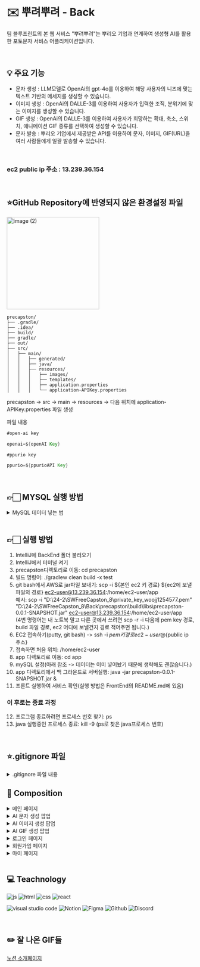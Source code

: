 # :envelope: 뿌려뿌려 - Back
팀 블루프린트의 본 웹 서비스 "뿌려뿌려"는 뿌리오 기업과 연계하여 생성형 AI를 활용한 포토문자 서비스 어플리케이션입니다. 

<br/>

## :bulb: 주요 기능
- 문자 생성 : LLM모델로 OpenAi의 gpt-4o를 이용하여 해당 사용자의 니즈에 맞는 텍스트 기반의 메세지를 생성할 수 있습니다.
- 이미지 생성 : OpenAi의 DALLE-3를 이용하여 사용자가 입력한 조직, 분위기에 맞는 이미지를 생성할 수 있습니다.
- GIF 생성 : OpenAi의 DALLE-3를 이용하여 사용자가 희망하는 확대, 축소, 스위치, 애니메이션 GIF 종류를 선택하여 생성할 수 있습니다.
- 문자 발송 : 뿌리오 기업에서 제공받은 API를 이용하여 문자, 이미지, GIF(URL)을 여러 사람들에게 일괄 발송할 수 있습니다.
<br/>

### ec2 public ip 주소 : 13.239.36.154
<br/>

## ⭐GitHub Repository에 반영되지 않은 환경설정 파일

<img width="248" alt="image (2)" src="https://github.com/user-attachments/assets/ceeafef0-ac2f-42bf-bc15-326c0be4cc49">

```구조
precapston/
├── .gradle/
├── .idea/
├── build/
├── gradle/
├── out/
├── src/
│   ├── main/
│   │   ├── generated/
│   │   ├── java/
│   │   ├── resources/
│   │   │   ├── images/
│   │   │   ├── templates/
│   │   │   ├── application.properties
│   │   │   └── application-APIKey.properties
```
precapston → src → main → resources → 다음 위치에 application-APIKey.properties 파일 생성

파일 내용

```java 파일
#open-ai key

openai=${openAI Key}

#ppurio key

ppurio=${ppurioAPI Key}
```

<br/>

## 👉🏻 MYSQL 실행 방법
<details>
<summary>MySQL 데이터 넣는 법</summary>
<div markdown="1">
<br/>
 
ec2에서 <br/>
—MySQL 실행 <br/>
'sudo systemctl start mysqld' <br/>
—MysQL 접속 <br/>
'mysql -u root -p' <br/>

-- 기존에 mydatabase DB가 존재하면 삭제  <br/>
DROP DATABASE IF EXISTS mydatabase;

-- DB 생성, 해당 DB 선택  <br/>
CREATE DATABASE mydatabase;  <br/>
use mydatabase;

-- userentity 테이블 생성 <br/>
CREATE TABLE userentity (
id INT AUTO_INCREMENT PRIMARY KEY,
password VARCHAR(255),
role VARCHAR(255),
username VARCHAR(255)
);

-- category 테이블 생성 <br/>
CREATE TABLE category (
id INT AUTO_INCREMENT PRIMARY KEY,
name VARCHAR(255) NOT NULL,
content TEXT NOT NULL
);

 -- category 테이블에 모든 레코드 삽입 <br/>
INSERT INTO category (name, content) VALUES ("귀여운", "귀여운 이미지는 본능적으로 호감을 불러일으키고 보호 본능을 자극하며, 보는 사람에게 긍정적이고 따뜻한 감정을 느끼게 하는 이미지를 뜻합니다. 이는 대체로 작은 크기, 부드러운 형태, 순수하거나 천진난만한 분위기를 특징으로 하며, 심리적으로 친근함과 접근성을 강조합니다. 주요 특징은 다음과 같습니다: 1. 작고 아기자기한 비율: 이미지의 요소들이 작고 아담하게 표현되어 사랑스럽고 다가가기 쉬운 인상을 줍니다. 이는 특히 비례가 큰 눈, 둥근 얼굴 등의 특징을 포함합니다. 2. 부드럽고 둥근 형태: 날카롭고 각진 선보다는 부드럽고 곡선적인 형태를 사용해 안정감과 친근함을 강조합니다. 3. 밝고 경쾌한 색감: 주로 밝고 명랑한 색상, 파스텔 톤, 또는 자연스러운 색감을 활용해 이미지가 가볍고 즐겁게 느껴지도록 만듭니다. 4. 단순화된 디테일: 지나치게 복잡한 디테일은 배제되고, 간결하고 직관적인 형태와 구도로 표현되어 더 쉽게 호감을 살 수 있습니다. 5. 순수한 표정과 동작: 감정이 투명하게 드러나는 표정, 천진난만한 웃음, 또는 귀여운 제스처를 통해 보는 사람에게 긍정적인 반응을 유도합니다. 6. 무해함과 연약함: 이미지 속 대상이 위협적이지 않고 보호받아야 할 존재처럼 느껴지도록 표현됩니다. 이는 종종 동물, 어린이, 또는 작은 사물을 연상시키는 특징으로 나타납니다. 7. 감정적 연결성: 귀엽다는 단순히 시각적 특성만이 아니라, 보는 사람의 감정을 움직이게 만드는 친근함과 연결성을 포함합니다. 결론적으로, 귀여운 이미지는 시각적으로나 감정적으로 긍정적이고 따뜻한 느낌을 전달하며, 보호하고 싶고 가까이 하고 싶게 만드는 특징을 가진 이미지입니다.");
INSERT INTO category (name, content) VALUES ("무서운", "무서운 이미지는 시각적 요소를 통해 불안, 공포, 긴장감을 유발하며 보는 사람에게 심리적으로 위협적이거나 불쾌한 감정을 전달하는 이미지를 의미합니다. 이러한 이미지는 본능적으로 경계심을 자극하며, 안전하지 않다는 느낌을 강조합니다. 무서운 이미지는 불확실성과 위협감을 중심으로 시각적, 심리적 요소를 결합해 공포를 유도합니다. 주요 특징은 다음과 같습니다: 1. 어둡고 차가운 색감: 주로 검정, 회색, 어두운 파랑과 같은 차가운 색조와 명암 대비를 활용하여 음침하고 위협적인 분위기를 조성합니다. 2. 날카로운 형태와 불규칙성: 이미지 속 요소들이 날카롭거나 왜곡된 형태를 가지며, 비정상적이거나 불규칙한 구성으로 혼란스러운 느낌을 줍니다. 3. 빛과 그림자의 극적인 활용: 어두운 그림자와 제한된 조명을 사용해 분위기를 무겁게 만들며, 보이지 않는 부분에 대한 불확실성을 강조합니다. 4. 불편하거나 기괴한 디테일: 일반적인 형태나 질감에서 벗어난 요소들이 포함되어 현실감과 비현실감 사이에서 불쾌한 긴장감을 형성합니다. 5. 미지와 불확실성: 이미지에 명확하지 않은 대상이나 상황을 포함해 무엇을 두려워해야 할지 알 수 없도록 만들어 상상력을 자극합니다. 이는 심리적으로 공포를 가중시킵니다. 6. 위협적인 분위기: 날카로운 무기, 고립된 공간, 날카로운 눈빛과 같은 위협적 요소들이 포함되어 생존 본능을 자극합니다. 7. 초현실적, 비정상적 표현: 현실과는 어긋난 왜곡된 형태나 초현실적 상황을 포함하여 이상하고 불길한 느낌을 유발합니다. 8. 감정적 긴장감 유발: 이미지 속 장면이나 요소들이 긴장과 불안을 조성해 보는 사람으로 하여금 즉각적인 경계 반응을 일으킵니다. 결론적으로, 무서운 이미지는 심리적, 시각적 기법을 통해 불쾌함과 위협감을 전달하며, 보는 사람에게 강렬한 공포와 긴장감을 느끼게 하는 특징을 가진 이미지입니다.");
INSERT INTO category (name, content) VALUES ("세련된", "세련된이미지는 정제된 미적 감각과 균형감을 바탕으로 보는 이에게 고급스럽고 품격 있는 인상을 주는 이미지를 의미합니다. 이는 사진의 구도, 색감, 조명, 피사체의 배치 등이 조화롭게 어우러지며 과하지 않은 깔끔함과 절제를 통해 완성됩니다. 주요 특징은 다음과 같습니다: 1. 구도와 균형: 화면의 요소들이 자연스럽게 배치되어 시각적으로 안정감을 주고, 불필요한 요소가 배제되어 핵심적인 피사체가 돋보입니다. 2. 조명과 명암: 적절한 조명과 그림자의 활용으로 피사체가 부각되고, 사진 전체에 깊이와 분위기를 더합니다. 이로 인해 사진의 디테일과 질감이 자연스럽게 드러납니다. 3. 색감과 톤: 색상이 과도하지 않고 조화롭게 구성되어 있으며, 단조롭지 않으면서도 절제된 톤을 통해 세련된 느낌을 강조합니다. 색의 대비와 배색이 자연스럽고 조화로워야 합니다. 4. 소재와 질감: 피사체나 배경에 사용된 소재의 질감이 부드럽고 고급스러워 보이며, 이질감 없이 사진 속 분위기를 통일시킵니다. 5. 표현의 일관성: 사진이 전달하려는 주제와 메시지가 명확하며, 시각적인 요소들이 통일감을 갖춰 보는 이로 하여금 산만함 없이 매력적으로 느껴지게 합니다. 세련된은 시각적으로 완성도가 높고, 심미적으로 감동을 줄 수 있는 사진으로, 과도한 장식이나 복잡함보다는 간결하고 깔끔한 아름다움을 담고 있습니다.");
INSERT INTO category (name, content) VALUES ("복고풍", "복고풍 이미지는 과거의 특정 시기나 스타일을 현대적으로 재해석하거나 그대로 재현한 이미지를 의미합니다. 이는 과거의 디자인, 색감, 질감, 패턴, 분위기를 담아내면서도 현재의 감각과 결합해 새로운 매력을 만들어냅니다. 복고풍은 흔히 향수를 불러일으키며, 과거의 문화적, 시각적 특징을 현대적인 문맥에서 감상하도록 합니다. 주요 특징은 다음과 같습니다: 1. 시대적 특성 반영: 특정 시기의 대표적인 스타일이나 요소(패션, 건축, 그래픽 디자인, 색채 등)를 활용해 당시의 분위기를 재현합니다. 2. 색감과 톤: 자연스럽게 바랜 듯한 색감, 빈티지한 톤, 혹은 특정 시대를 상징하는 강렬하고 대비적인 색채를 강조합니다. 3. 디자인 요소: 과거에 유행했던 패턴, 폰트, 질감, 심볼 등을 활용하여 시각적으로 과거의 느낌을 강화합니다. 이러한 요소들은 당시의 기술적 한계나 독특한 미적 기준을 반영합니다. 4. 노스탤지어와 감성: 이미지를 보는 이로 하여금 과거의 추억이나 감정을 떠올리게 하는 효과가 있습니다. 이는 단순한 스타일의 모방을 넘어 정서적인 연결을 만들어냅니다. 5. 현대와의 조화: 과거의 요소를 단순히 복제하는 것이 아니라, 현대적인 기술이나 관점을 반영해 새롭고 신선한 방식으로 표현됩니다. 복고풍 이미지는 과거의 스타일을 존중하면서도, 이를 현대적으로 재해석해 새로운 트렌드로 만들어내는 데 그 의의가 있습니다.");
INSERT INTO category (name, content) VALUES ("자연", "자연적 이미지는 자연에서 비롯된 요소나 분위기를 담아내어 보는 사람에게 생동감과 편안함을 전달하는 이미지를 뜻합니다. 이는 자연의 본래 모습과 특징을 반영하며, 인위적이지 않고 조화로운 느낌을 주는 시각적 표현을 포함합니다. 자연적 이미지는 시각적으로만 자연을 표현하는 것이 아니라, 감각적이고 정서적인 자연의 본질을 느낄 수 있도록 구성됩니다. 주요 특징은 다음과 같습니다: 1. 자연의 요소 반영: 풍경, 동식물, 하늘, 물, 흙, 나무 등 자연 환경에서 볼 수 있는 대상을 포함합니다. 이러한 요소들은 자연 그 자체를 나타내거나 은유적으로 표현될 수 있습니다. 2. 조화로운 색감: 색채는 보통 자연에서 흔히 볼 수 있는 부드럽고 따뜻한 톤, 예를 들어 초록, 갈색, 파란색 등을 기반으로 합니다. 과도한 채도나 인위적인 색감은 배제되며, 자연스럽고 안정적인 색의 조화가 중심이 됩니다. 3. 구도와 흐름: 자연적 이미지는 불규칙적이지만 조화로운 구도를 통해 자유롭고 유기적인 흐름을 느끼게 합니다. 이는 자연의 비대칭적이고 다채로운 아름다움을 반영합니다. 4. 질감과 디테일: 표면의 질감이나 세부적인 디테일이 살아 있는 듯한 느낌을 주며, 이는 자연스러운 생명력과 연속성을 강조합니다. 5. 감정적 연결: 보는 사람으로 하여금 편안함, 평온함, 그리고 자연과의 연결감을 느끼게 하며, 종종 생명력이나 순환의 이미지를 떠올리게 합니다. 자연적 이미지는 인위적이고 정제된 느낌보다 본연의 아름다움과 균형을 강조하며, 이를 통해 인간과 자연 사이의 연결을 시각적으로 표현하려는 특징을 가지고 있습니다.");
INSERT INTO category (name, content) VALUES ("몽환적인", "몽환적인 이미지는 현실과 비현실의 경계를 흐릿하게 만들어, 꿈이나 환상 속에 있는 듯한 분위기를 전달하는 이미지를 의미합니다. 이는 실제로 존재할 것 같으면서도 어딘가 비현실적인 느낌을 주며, 보는 사람에게 신비롭고 초현실적인 감각을 불러일으킵니다. 몽환적인 이미지는 시각적 요소뿐만 아니라 감정적으로도 현실과 다른 차원에 있는 듯한 독특한 경험을 제공합니다. 주요 특징은 다음과 같습니다: 1. 부드럽고 흐릿한 표현: 선명하고 뚜렷한 디테일보다는 부드럽고 흐릿한 경계를 사용하여 꿈처럼 모호한 느낌을 강조합니다. 종종 안개, 연기, 빛의 확산 같은 효과가 활용됩니다. 2. 독특한 조명과 색감: 비현실적이고 초현실적인 색조나 빛의 대비를 사용합니다. 과도하거나 비정상적인 색상 조합, 또는 어둡고 신비로운 톤을 통해 현실감을 벗어난 분위기를 조성합니다. 3. 비현실적인 요소의 조합: 현실에서는 볼 수 없는 형태나 장면, 물리적 법칙을 초월한 구성이 포함되며, 이러한 비현실성이 시각적으로 자연스럽게 표현됩니다. 4. 감정적 깊이: 몽환적인 이미지는 보는 이로 하여금 설명하기 어려운 감정, 예를 들면 불안, 호기심, 설렘, 또는 편안함과 같은 복합적인 감정을 느끼게 합니다. 5. 초현실적 상징성: 종종 상징적이고 추상적인 요소가 포함되어 있으며, 이는 상상력을 자극하고 해석의 여지를 남깁니다. 6. 시간과 공간의 왜곡: 몽환적인 이미지는 종종 시간과 공간의 개념이 불분명하거나 왜곡되어, 현실과 다른 차원의 느낌을 전달합니다. 결론적으로, 몽환적인 이미지는 현실에서 벗어나 환상적인 세계를 시각적으로 구현한 것으로, 보는 사람에게 현실을 넘어선 독특한 경험과 감각적 즐거움을 제공합니다.");
INSERT INTO category (name, content) VALUES ("따뜻한", "따뜻한 이미지는 시각적으로나 감정적으로 편안함과 온기를 전달하며, 보는 사람에게 안정감과 긍정적인 감정을 불러일으키는 이미지를 의미합니다. 이는 주로 부드럽고 조화로운 시각적 요소와 정서적 연결감을 통해 이루어지며, 차가움이나 날카로움보다는 아늑하고 친근한 분위기를 강조합니다. 주요 특징은 다음과 같습니다: 1. 부드러운 색감: 주로 따뜻한 색조인 빨강, 주황, 노랑, 갈색 등의 색상이 중심이 되며, 차분하고 자연스러운 톤으로 표현됩니다. 강렬한 색상보다는 은은하고 조화로운 배색이 중요합니다. 2. 조명 효과: 빛이 부드럽고 은은하게 퍼지는 방식으로 표현되어 따뜻하고 포근한 느낌을 줍니다. 예를 들어, 일몰이나 촛불처럼 부드럽고 자연스러운 조명을 활용합니다. 3. 부드러운 질감: 표면이 부드럽고 매끄럽거나, 포근한 느낌을 주는 질감이 강조됩니다. 이는 시각적으로나 감각적으로 따뜻함을 느낄 수 있도록 돕습니다. 4. 조화로운 구성: 이미지 속 요소들이 서로 균형 있고 조화롭게 배치되어 안정감을 줍니다. 복잡하거나 산만한 느낌이 없고, 간결하면서도 아늑한 분위기를 유지합니다. 5. 감정적 연결: 따뜻한 이미지는 흔히 인간적인 연결감, 친밀함, 배려, 그리고 소속감을 연상시킵니다. 이는 정서적으로 안정적이고 긍정적인 에너지를 전달합니다. 6. 자연과의 연관성: 따뜻한 이미지는 자연적인 요소와 자주 연관되며, 이를 통해 본능적으로 안락함과 평화를 느끼게 합니다. 예를 들어, 햇살, 나무, 흙 등 자연에서 오는 아늑한 느낌을 반영합니다. 결론적으로, 따뜻한 이미지는 시각적 요소와 정서적 분위기를 통해 보는 사람에게 위안과 행복, 편안함을 제공하는 특징을 가지고 있습니다.");
INSERT INTO category (name, content) VALUES ("차가운", "차가운 이미지는 시각적 요소와 분위기를 통해 냉정함, 날카로움, 또는 거리감을 전달하는 이미지를 의미합니다. 이는 차분하고 이성적인 느낌을 강조하며, 종종 감정보다는 논리와 질서를 중시하는 듯한 인상을 줍니다. 차가운 이미지는 감각적으로 시원하고 깨끗하며, 정리된 느낌을 전달하는 특징이 있습니다. 주요 특징은 다음과 같습니다: 1. 색감과 톤: 주로 파랑, 회색, 은색, 흰색 등 차가운 색조가 사용되며, 강렬한 대비보다는 차분하고 절제된 색상 조합이 특징입니다. 이러한 색감은 시각적으로 시원하고 냉철한 느낌을 전달합니다. 2. 조명과 그림자: 빛의 방향성이 명확하고 날카로운 그림자를 통해 선명하고 깨끗한 분위기를 강조합니다. 부드러운 확산광보다는 직사광이나 차가운 조명이 자주 활용됩니다. 3. 질감: 매끄럽고 단단한 질감이 강조되며, 유리, 금속, 얼음 같은 표면을 연상시키는 질감이 포함될 수 있습니다. 이러한 질감은 시각적으로 차가움을 더합니다. 4. 구도와 형태: 단순하고 기하학적인 구도, 직선 위주의 형태가 중심이 되어 정돈되고 깔끔한 느낌을 줍니다. 이는 혼란보다는 질서와 통제를 강조합니다. 5. 감정적 거리감: 차가운 이미지는 종종 정서적인 친밀함보다는 냉정함이나 객관성을 연상시킵니다. 보는 사람에게 심리적 거리를 느끼게 하며, 감정적인 반응보다는 이성적인 해석을 유도합니다. 6. 미니멀리즘: 과도한 장식 없이 단순하고 절제된 디자인이 강조되어 깨끗하고 현대적인 분위기를 형성합니다. 결과적으로, 차가운 이미지는 냉철함, 정리정돈, 그리고 통제된 질서를 통해 심리적, 시각적 시원함을 전달하며, 보는 사람에게 명료함과 현대적인 세련미를 느끼게 합니다.");
INSERT INTO category (name, content) VALUES ("웃긴", "웃긴 이미지는 보는 사람에게 즐거움과 유쾌함을 전달하며 웃음을 유발하는 이미지를 뜻합니다. 이는 상황의 예상 밖 전개, 과장된 표현, 재치 있는 요소의 조합을 통해 재미를 느끼게 합니다. 웃긴 이미지는 직관적으로 감정을 자극하며, 유머와 관련된 심리적 반응을 시각적으로 표현합니다. 주요 특징은 다음과 같습니다: 1. 예상 밖의 요소: 일반적인 기대와는 다른 상황, 비정상적인 조합, 또는 예상치 못한 결과를 담아 의외성을 통해 웃음을 유발합니다. 2. 과장과 왜곡: 인물, 사물, 또는 상황을 의도적으로 과장하거나 왜곡해 현실과의 차이를 부각시켜 재미를 더합니다. 이는 시각적 또는 상황적 과장을 포함할 수 있습니다. 3. 아이러니와 반전: 아이러니한 상황이나 전개, 또는 반전을 통해 유머를 만들어냅니다. 이는 사람들이 기존에 가지고 있던 고정관념이나 기대를 뒤집는 방식으로 작동합니다. 4. 표정과 동작의 유머: 캐릭터나 피사체의 표정, 몸짓, 행동이 과장되거나 비정상적이어서 웃음을 자아냅니다. 이는 인간적인 감정을 직관적으로 전달하는 데 효과적입니다. 5. 상징적 유머: 언어적 또는 시각적 상징을 활용해 재치 있는 메시지를 전달합니다. 이는 보는 사람의 해석과 연결되며, 공감과 유머를 동시에 이끌어냅니다. 6. 부조화: 서로 어울리지 않는 요소를 결합하거나, 상황과 맥락이 어긋난 표현을 통해 우스꽝스러운 분위기를 형성합니다. 결과적으로, 웃긴 이미지는 직관적이고 감각적인 방식으로 유머를 전달하며, 보는 사람에게 가볍고 즐거운 감정을 제공하는 특징을 가지고 있습니다.");
INSERT INTO category (name, content) VALUES ("동화같은", "동화같은 이미지는 동화 속 세계를 연상시키는, 상상력과 환상을 자극하는 이미지를 뜻합니다. 이는 현실보다는 이상화된 분위기와 몽환적인 요소를 통해 마치 꿈속에 있는 듯한 감정을 전달하며, 보는 이에게 순수함과 따뜻함, 때로는 신비로움을 느끼게 합니다. 주요 특징은 다음과 같습니다: 1. 이상화된 환경: 현실에서는 보기 어려운 완벽하거나 이상적인 풍경과 공간을 표현하며, 이는 흔히 자연의 아름다움이나 환상적인 배경을 중심으로 구성됩니다. 2. 부드럽고 화사한 색감: 밝고 따뜻한 색조가 주를 이루며, 색감이 부드럽고 조화롭게 구성되어 시각적으로 아늑함과 평온함을 줍니다. 파스텔 톤이나 은은한 빛의 활용도 흔합니다. 3. 환상적이고 상징적인 요소: 마법, 요정, 비현실적인 동물, 또는 초현실적인 사물이 포함되어 동화 속 상상력을 자극합니다. 이러한 요소들은 현실과 동떨어져 있는 독특한 세계를 표현합니다. 4. 간결하면서도 생동감 있는 표현: 복잡한 디테일보다는 단순하고 명료한 형태와 구성을 통해 동화 특유의 순수함과 접근성을 유지합니다. 5. 감정적 연결: 동화같은 이미지는 종종 순수함, 희망, 또는 행복과 같은 긍정적인 감정을 자극하며, 어릴 적 동심을 떠올리게 합니다. 6. 시간과 공간의 초월: 명확한 시간적, 공간적 제약 없이, 과거와 미래, 현실과 비현실을 넘나드는 경계 없는 세계를 시각적으로 표현합니다. 결과적으로, 동화같은 이미지는 현실에서 벗어나 상상과 환상이 가득한 세계를 시각적으로 구현하며, 보는 사람에게 따뜻하고 감성적인 경험을 제공합니다.");
INSERT INTO category (name, content) VALUES ("팝아트", "팝아트 이미지는 대중문화와 현대적 시각적 요소를 활용하여 밝고 생동감 있는 시각적 표현을 특징으로 하는 이미지를 의미합니다. 이는 예술적 표현을 일상적인 소재와 결합하며, 대중적인 미학과 상징성을 강조하는 것이 특징입니다. 팝아트 이미지는 시각적으로 강렬하고 직관적이며, 종종 유머와 풍자를 담아냅니다. 주요 특징은 다음과 같습니다: 1. 밝고 강렬한 색상: 주로 원색과 고채도의 색감이 사용되며, 명확하고 선명한 색상 대비를 통해 시각적인 충격과 주목성을 높입니다. 2. 평면적이고 단순한 구성: 복잡한 디테일보다는 단순하고 깔끔한 형태와 구성을 사용하여 직관적이고 접근성이 높은 이미지를 만듭니다. 그림자와 입체감을 최소화하고 평면적인 느낌을 강조합니다. 3. 대중문화적 요소 활용: 광고, 만화, 영화, 음악 등 대중적으로 잘 알려진 이미지나 상징을 활용하며, 이를 새로운 맥락에서 재해석하거나 변형합니다. 4. 반복과 패턴: 동일한 이미지를 반복하거나 규칙적으로 배열하여 시각적 리듬과 통일감을 줍니다. 이는 대중문화의 대량생산적 특성과도 연결됩니다. 5. 현대적이고 풍자적인 메시지: 대중문화와 소비 사회를 풍자하거나 비판하는 요소를 포함하며, 이를 유머러스하게 표현하기도 합니다. 6. 텍스트와 이미지의 결합: 텍스트를 이미지와 결합하여 메시지를 명확히 전달하거나, 시각적으로 흥미로운 효과를 만듭니다. 간결하고 임팩트 있는 문구가 자주 사용됩니다. 7. 그래픽적인 요소: 만화적 라인, 선명한 윤곽선, 그리고 단순화된 디테일을 통해 강한 그래픽적인 특징을 드러냅니다. 결론적으로, 팝아트 이미지는 대중문화의 요소를 예술적으로 재해석하며, 강렬한 시각적 효과와 현대적인 메시지를 통해 대중과 소통하는 시각적 스타일을 표현합니다.");
INSERT INTO category (name, content) VALUES ("극사실주의", "극사실주의 이미지는 현실 세계를 있는 그대로 재현하려는 의도로, 세부적인 디테일까지 매우 정교하게 표현한 이미지를 뜻합니다. 이는 실제 사물을 보는 것처럼 높은 수준의 정확성과 현실감을 추구하며, 때로는 사진과 구분하기 어려울 정도로 섬세한 묘사를 포함합니다. 극사실주의 이미지는 현실의 물리적, 시각적 특성을 과장 없이 담아내면서도, 종종 예술적인 시각을 통해 일상적인 대상을 새로운 관점에서 바라보게 만듭니다. 주요 특징은 다음과 같습니다: 1. 세밀한 디테일: 표면 질감, 색상, 빛과 그림자의 변화까지 정확히 표현하며, 물체나 풍경의 모든 작은 특징을 생생하게 묘사합니다. 2. 현실감: 실제 눈으로 보는 것과 거의 동일한 수준의 현실감을 전달하며, 사진과 혼동될 정도로 사실적입니다. 이는 관찰력과 기술적 숙련도를 기반으로 합니다. 3. 높은 해상도와 명확성: 이미지가 흐릿하거나 추상적이지 않고, 매우 명확하고 선명한 형태와 구조를 가집니다. 4. 조명과 명암의 정교함: 빛이 물체에 닿아 반사되거나 투과되는 방식, 그림자의 세부적인 흐름 등 조명의 역할이 매우 중요하며, 이를 통해 입체감을 극대화합니다. 5. 현실적 주제 선택: 일상적인 사물, 인물, 풍경 등을 주제로 하며, 이를 통해 익숙한 대상을 새로운 시각으로 경험하게 합니다. 6. 정적이고 묵직한 분위기: 과장되거나 동적인 표현보다는 차분하고 안정된 느낌을 주며, 관찰하는 과정에서 집중력을 요구합니다. 7. 기술적 완벽함: 극사실주의 이미지는 대개 높은 기술적 숙련도를 필요로 하며, 관찰력과 표현력이 결합된 결과물입니다. 결론적으로, 극사실주의 이미지는 현실에 대한 세밀한 관찰과 표현을 통해 보는 사람에게 실제와 같은 몰입감을 제공하며, 일상의 아름다움과 독특함을 새로운 방식으로 조명하는 특징을 가집니다.");
INSERT INTO category (name, content) VALUES ("일러스트", "일러스트 이미지는 특정한 주제나 메시지를 시각적으로 표현하기 위해 창의적으로 제작된 그림이나 도안을 의미합니다. 이는 실물의 재현보다는 디자이너 또는 예술가의 의도와 스타일을 강조하며, 전달하고자 하는 내용을 명확하고 독창적으로 보여주는 데 초점을 둡니다. 일러스트는 감각적인 디자인과 상상력을 통해 정보 전달, 스토리텔링, 또는 시각적 흥미를 유발하는 데 사용됩니다. 주요 특징은 다음과 같습니다: 1. 창의적 스타일: 사실적인 묘사보다는 작가의 개성과 스타일이 반영된 독특한 표현 방식이 특징입니다. 형태, 색감, 구도 등이 현실과 다르게 변형되거나 간소화됩니다. 2. 목적 중심의 표현: 일러스트는 특정 메시지, 아이디어, 또는 주제를 전달하기 위해 제작됩니다. 감정, 스토리, 또는 정보를 직관적으로 이해할 수 있게 도와줍니다. 3. 다양한 기법과 매체: 손그림, 디지털 드로잉, 벡터 아트 등 다양한 방식으로 제작될 수 있으며, 평면적이거나 입체적인 표현 모두 포함됩니다. 4. 단순화와 상징성: 디테일을 생략하거나 단순화된 형태를 사용하여 직관적으로 이해할 수 있도록 디자인됩니다. 상징적 요소를 활용해 복잡한 내용을 간단히 전달하기도 합니다. 5. 선명하고 명확한 구성: 명확한 색상, 선, 구도를 통해 대상이 돋보이게 하고, 시각적 명료성을 제공합니다. 6. 감정적, 스토리텔링적 요소: 보는 사람에게 감정을 전달하거나 이야기를 풀어가는 방식을 통해 흥미와 몰입감을 유발합니다. 7. 다양한 활용 범위: 일러스트 이미지는 책, 포스터, 웹디자인, 광고, 게임, 애니메이션 등 다양한 매체에서 사용되며, 각각의 맥락에 맞춰 디자인됩니다. 결론적으로, 일러스트 이미지는 기능성과 예술성을 결합하여 메시지를 효과적으로 전달하면서도 시각적 즐거움을 제공하는 창의적이고 유연한 표현 방식입니다.");
INSERT INTO category (name, content) VALUES ("만화", "만화 이미지는 이야기나 메시지를 시각적으로 전달하기 위해 그림과 글을 조합한 시각적 표현 형식입니다. 이는 일반적으로 과장된 캐릭터 표현, 상징적 요소, 그리고 연속적인 장면 구성을 통해 이야기를 직관적이고 생동감 있게 보여줍니다. 만화 이미지는 주로 대중적이고 쉽게 이해할 수 있도록 디자인되며, 감정 전달과 스토리텔링에 중점을 둡니다. 주요 특징은 다음과 같습니다: 1. 캐릭터 중심의 표현: 인물 또는 캐릭터의 표정, 동작, 행동을 과장되거나 생동감 있게 묘사하여 감정과 상황을 명확히 전달합니다. 2. 연속적 장면 구성: 하나의 이미지만이 아니라 여러 컷(프레임)으로 구성되어 이야기가 시간의 흐름에 따라 전개됩니다. 컷 사이의 연결이 스토리를 형성하는 핵심입니다. 3. 상징적 요소 활용: 감정이나 행동을 표현하기 위해 특정 기호나 상징(예: 물방울로 땀 표현, 뾰족한 선으로 분노 표현)이 사용됩니다. 이는 시각적으로 메시지를 빠르게 전달합니다. 4. 대화와 내레이션: 대화나 설명을 포함하기 위해 말풍선, 글자, 내레이션 박스가 사용됩니다. 이를 통해 이야기의 전개와 감정 전달이 이루어집니다. 5. 다양한 스타일: 사실적인 표현부터 간소화된 표현까지, 만화 이미지는 제작자의 의도와 대상 독자에 따라 다양한 스타일과 기법으로 제작됩니다. 6. 동적인 움직임 표현: 정적인 그림 속에서 움직임을 표현하기 위해 속도선, 반복적인 이미지를 활용하거나 구도를 통해 속도와 방향감을 전달합니다. 7. 다양한 감정 전달: 웃음, 슬픔, 분노와 같은 감정을 과장된 시각적 표현으로 명확하고 직관적으로 보여줍니다. 8. 대중적인 접근성: 만화 이미지는 복잡한 내용도 간단하고 재미있게 전달할 수 있어, 모든 연령대와 문화권에서 쉽게 접근할 수 있습니다. 결론적으로, 만화 이미지는 시각적인 재미와 스토리텔링의 결합으로 감정과 이야기를 생생하게 전달하는 독특한 표현 형식입니다.");
</div>
</details>

<br/>

## 👉🏻 실행 방법
1. IntelliJ에 BackEnd 폴더 불러오기
2. IntelliJ에서 터미널 켜기
3. precapston디렉토리로 이동: cd precapston
4. 빌드 명령어: ./gradlew clean build -x test
5. git bash에서 AWS로 jar파일 보내기: scp -i ${본인 ec2 키 경로} ${ec2에 보낼 파일의 경로} ec2-user@13.239.36.154:/home/ec2-user/app
<br/>예시: scp -i "D:\24-2\SWFreeCapston_8\private_key_woojj1254577.pem" "D:\24-2\SWFreeCapston_8\Back\precapston\build\libs\precapston-0.0.1-SNAPSHOT.jar" ec2-user@13.239.36.154:/home/ec2-user/app<br/>(4번 명령어는 내 노트북 말고 다른 곳에서 쓰려면 scp -r -i 다음에 pem key 경로, build 파일 경로, ec2 어디에 보낼건지 경로 적어주면 됩니다.)
6. EC2 접속하기(putty, git bash) -> ssh -i ${pem 키 경로}ec2-user@${public ip 주소}
7. 접속하면 처음 위치: /home/ec2-user
8. app 디렉토리로 이동: cd app
9. mySQL 설정(아래 참조 -> 데이터는 이미 넣어놨기 때문에 생략해도 괜찮습니다.)
10. app 디렉토리에서 백 그라운드로 서버실행: java -jar precapston-0.0.1-SNAPSHOT.jar &
11. 프론트 실행하여 서비스 확인(실행 방법은 FrontEnd의 README.md에 있음) 
### 이 후로는 종료 과정
12. 프로그램 종료하려면 프로세스 번호 찾기: ps
13. java 실행중인 프로세스 종료: kill -9 (ps로 찾은 java프로세스 번호)
 
<br/>

## ⭐.gitignore 파일
<details>
<summary>.gitignore 파일 내용</summary>

 ```
 HELP.md
.gradle
build/
!gradle/wrapper/gradle-wrapper.jar
!**/src/main/**/build/
!**/src/test/**/build/

### STS ###
.apt_generated
.classpath
.factorypath
.project
.settings
.springBeans
.sts4-cache
bin/
!**/src/main/**/bin/
!**/src/test/**/bin/

### IntelliJ IDEA ###
.idea
*.iws
*.iml
*.ipr
out/
!**/src/main/**/out/
!**/src/test/**/out/

### NetBeans ###
/nbproject/private/
/nbbuild/
/dist/
/nbdist/
/.nb-gradle/

### VS Code ###
.vscode/

######## APIKey INFO
application-APIKey.properties

```

</details>

## 📝 Composition
<details>
<summary>메인 페이지</summary>
<div markdown="1">
  <br/>
기본 <br/>
<img width="580" alt="메인화면" src="https://github.com/user-attachments/assets/c0540202-f61a-4649-a118-71378fc10855">
<br/><br/>
문자 <br/>
<br/><br/>
문자 + 이미지 <br/>
<img width="580" alt="문자 + 이미지" src="https://github.com/user-attachments/assets/e49228d1-a3dd-4bda-b266-faf0cddcf7f2">

<br/><br/>
문자 + gif <br/>
<img width="580" alt="문자 + gif" src="https://github.com/user-attachments/assets/3c8fe825-9ffd-403c-a0d1-be9d592dd26c">
</div>
</details>

<details>
<summary>AI 문자 생성 팝업</summary>
<div markdown="1">
<br/>
AI 문자 생성 탭
<br/>
<img width="600" alt="AI 문자 생성 탭" src="https://github.com/user-attachments/assets/1d63c8b2-5a60-4a61-a064-b71bb51c4eec">
<br/><br/>
문자 생성 결과
<br/>
<img width="580" alt="문자 생성 결과" src="https://github.com/user-attachments/assets/1d192585-95ca-411b-bdc9-e1afdff7b661">
</div>
</details>

<details>
<summary>AI 이미지 생성 팝업</summary>
<div markdown="1">
<br/>AI 이미지 생성 탭<br/>
<img width="602" alt="AI 이미지 생성 탭" src="https://github.com/user-attachments/assets/556280ca-a1f4-4efb-94f0-cb75e40f52c0">
<br/><br/>이미지 생성 결과<br/>
<img width="602" alt="이미지 생성 결과" src="https://github.com/user-attachments/assets/bc8e5bbe-b548-4ca9-a929-fe386643d30d">
</div>
</details>

<details>
<summary>AI GIF 생성 팝업</summary>
<div markdown="1">
<br/>AI gif 생성 탭<br/>
<img width="580" alt="AI gif 생성 탭" src="https://github.com/user-attachments/assets/5213d988-2e34-4668-9259-ec3309c1585f">
<br/><br/>gif 생성 결과<br/>
<img width="580" alt="gif 생성 결과" src="https://github.com/user-attachments/assets/35c8f5d4-8812-490d-b62c-b541705dfd63">
</div>
</details>

<details>
<summary>로그인 페이지</summary>
<div markdown="1">
<br/>로그인 화면 <br/>
<img width="580" alt="로그인화면" src="https://github.com/user-attachments/assets/0d400beb-ab3b-458a-ba35-5ebb7d0d6c05">
</div>
</details>

<details>
<summary>회원가입 페이지</summary>
<div markdown="1">
<br/>회원가입 화면 <br/>
<img width="580" alt="회원가입화면" src="https://github.com/user-attachments/assets/8210164b-f89e-45d4-b953-ad648b481529">
</div>
</details>

<details>
<summary>마이 페이지</summary>
<div markdown="1">
<br/>마이페이지 화면 <br/>
<img width="580" alt="마이페이지" src="https://github.com/user-attachments/assets/858adcb9-ef8a-49d4-b39d-e470edd9638c">


</div>
</details>

<br/>

## 💻 Teachnology
![js](https://img.shields.io/badge/JavaScript-F7DF1E?style=for-the-badge&logo=JavaScript&logoColor=white)
![html](https://img.shields.io/badge/HTML5-E34F26?style=for-the-badge&logo=html5&logoColor=white)
![css](https://img.shields.io/badge/CSS3-1572B6?style=for-the-badge&logo=css3&logoColor=white)
![react](https://img.shields.io/badge/React-20232A?style=for-the-badge&logo=react&logoColor=61DAFB)

![visual studio code](https://img.shields.io/badge/Visual_Studio_Code-0078D4?style=for-the-badge&logo=visual%20studio%20code&logoColor=white)
![Notion](https://img.shields.io/badge/Notion-%23000000.svg?style=for-the-badge&logo=notion&logoColor=white)
![Figma](https://img.shields.io/badge/Figma-F24E1E?style=for-the-badge&logo=figma&logoColor=white)
![Github](https://img.shields.io/badge/GitHub-100000?style=for-the-badge&logo=github&logoColor=white)
![Discord](https://img.shields.io/badge/Discord-7289DA?style=for-the-badge&logo=discord&logoColor=white)

<br/>

## ✏️ 잘 나온 GIF들
[노션 소개페이지](https://www.notion.so/b44fcc8ccca34346ba369bee6098a83b)
